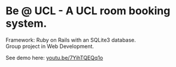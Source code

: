 # Be @ UCL - A UCL room booking system.

Framework: Ruby on Rails with an SQLite3 database.<br>
Group project in Web Development.<br>

See demo here: <a href="youtu.be/7YihTQEQq1o">youtu.be/7YihTQEQq1o</a>
